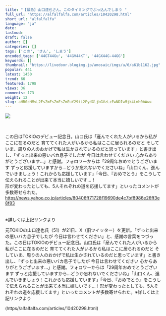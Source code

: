 ```yaml
---
title: "【緊急】山口達也さん、このタイミングでぶっ込んでしまう "
full_url: "https://alfalfalfa.com/articles/10420298.html"
short_url: "alfalfalfa"
language: "ja"
date: 
lastmod: 
draft: false
author: []
categories: []
tags: ['この', 'さん', 'しまう']
encoded_tags: ['44GT44Gu', '44GV44KT', '44GX44G-44GG']
keywords: []
thumbnail: "https://livedoor.blogimg.jp/amosaic/imgs/a/6/a61b1162.jpg"
popular: 441
latest: 1450
trend: 66
featured: 1798
views: 36
comments: 173
weight: 12
slug: aHR0cHMvL2FsZmFsZmFsZmEuY29tL2FydGljbGVzLzEwNDIwMjk4Lmh0bWw=
---
```


![](https://livedoor.blogimg.jp/amosaic/imgs/a/6/a61b1162.jpg)

<div><br> <br> この日はTOKIOのデビュー記念日。山口氏は「産んでくれた人がいるから私がここに在るのだと 育ててくれた人がいるから私はここに居られるのだと そしていま、周りの人のおかげで私は生かされているのだと思っています」と書き出し、「ずっと出来の悪いバカ息子でしたが 今日は言わせてください 心からありがとうございます…」と感謝。フォロワーからは「29周年おめでとうございます ずっと応援していますから…どうか忘れないでくださいね」「山口くん、進んでいきましょう！これからも応援しています」「今日、『おめでとう』をこうして伝えられることが出来て本当に嬉しいです…！<br> 形が変わったとしても、5人それぞれの道を応援してます」といったコメントが多数寄せられた。<br> <a href='https//news.yahoo.co.jp/articles/80406ff71728f19690de4c7bf8986e26ff3e8f83' target='_blank' rel='nofollow'>https//news.yahoo.co.jp/articles/80406ff71728f19690de4c7bf8986e26ff3e8f83</a><br> <br> <br> ※詳しくは上記リンクより<br> <p>元TOKIOの山口達也氏（51）が21日、X（旧ツイッター）を更新。「ずっと出来の悪いバカ息子でしたが 今日は言わせてください」と、感謝の言葉をつづった。この日はTOKIOのデビュー記念日。山口氏は「産んでくれた人がいるから私がここに在るのだと 育ててくれた人がいるから私はここに居られるのだと そしていま、周りの人のおかげで私は生かされているのだと思っています」と書き出し、「ずっと出来の悪いバカ息子でしたが 今日は言わせてください 心からありがとうございます…」と感謝。フォロワーからは「29周年おめでとうございます ずっと応援していますから…どうか忘れないでくださいね」「山口くん、進んでいきましょう！これからも応援しています」「今日、『おめでとう』をこうして伝えられることが出来て本当に嬉しいです…！形が変わったとしても、5人それぞれの道を応援してます」といったコメントが多数寄せられた。※詳しくは上記リンクより</p></div>

(https//alfalfalfa.com/articles/10420298.html)
